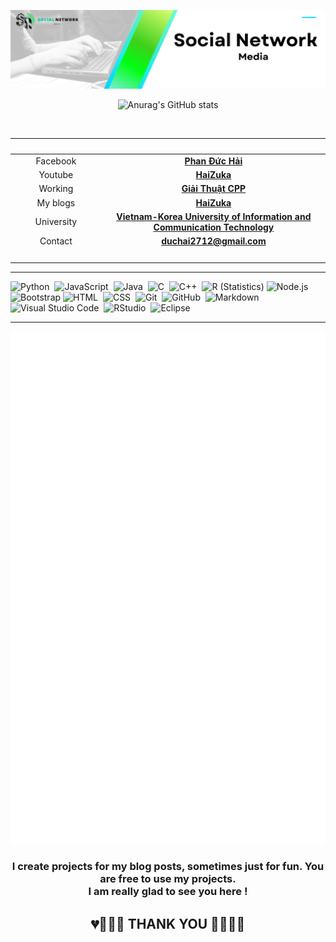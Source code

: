 [![HaiZuka](https://github.com/mediasmtactics/mediasmtactics/blob/main/SocialNetwork.gif)](https://www.facebook.com/)
<!--   <img src= "https://github-profile-trophy.vercel.app/?username=zukahai&theme=dracula&rank=S,AAA,AA,B,C,A&margin-w=100" /> -->
<div align = "center">

![Anurag's GitHub stats](https://github-readme-stats.vercel.app/api?username=socialnetwork&show_icons=true&theme=transparent)
</div>
</br>

<div align="center">
  
| <img width=300/>|<img width=800/>|
| :-----: | :-: |
| Facebook | [**Phan Đức Hải**](https://www.facebook.com/chiatayde)  |
| Youtube | [**HaiZuka**](https://www.youtube.com/HaiZuka) |
| Working  | [**Giải Thuật CPP**](https://www.facebook.com) |
| My blogs | [**HaiZuka**](https://codelearn.io/sharing/post/HaiZuka) |
| University | [**Vietnam-Korea University of Information and Communication Technology**](http://www.vku.udn.vn/) |
| Contact | **<duchai2712@gmail.com>** |
| <img width=300/> |  |
  
</div>
 <hr>

![Python](https://img.shields.io/badge/-Python-05122A?style=flat&logo=python)&nbsp;
![JavaScript](https://img.shields.io/badge/-JavaScript-05122A?style=flat&logo=javascript)&nbsp;
![Java](https://img.shields.io/badge/-Java-05122A?style=flat&logo=Java&logoColor=FFA518)&nbsp;
![C](https://img.shields.io/badge/-C-05122A?style=flat&logo=C&logoColor=A8B9CC)&nbsp;
![C++](https://img.shields.io/badge/-C++-05122A?style=flat&logo=C%2B%2B&logoColor=00599C)&nbsp;
![R (Statistics)](https://img.shields.io/badge/-R-05122A?style=flat&logo=R&logoColor=276DC3)
![Node.js](https://img.shields.io/badge/-Node.js-05122A?style=flat&logo=node.js)&nbsp;
![Bootstrap](https://img.shields.io/badge/-Bootstrap-05122A?style=flat&logo=bootstrap&logoColor=563D7C)
![HTML](https://img.shields.io/badge/-HTML-05122A?style=flat&logo=HTML5)&nbsp;
![CSS](https://img.shields.io/badge/-CSS-05122A?style=flat&logo=CSS3&logoColor=1572B6)&nbsp;
![Git](https://img.shields.io/badge/-Git-05122A?style=flat&logo=git)&nbsp;
![GitHub](https://img.shields.io/badge/-GitHub-05122A?style=flat&logo=github)&nbsp;
![Markdown](https://img.shields.io/badge/-Markdown-05122A?style=flat&logo=markdown)
![Visual Studio Code](https://img.shields.io/badge/-Visual%20Studio%20Code-05122A?style=flat&logo=visual-studio-code&logoColor=007ACC)&nbsp;
![RStudio](https://img.shields.io/badge/-RStudio-05122A?style=flat&logo=rstudio)&nbsp;
![Eclipse](https://img.shields.io/badge/-Eclipse-05122A?style=flat&logo=eclipse-ide&logoColor=2C2255)

<hr>

<p align="center">

![](./github-metrics.svg)
</p>

### <p align="center"> I create projects for my blog posts, sometimes just for fun. You are free to use my projects. </br>I am really glad to see you here ! </p>

## <p align="center">💔💙💓💝 THANK YOU 💚💗💘💖</p>
